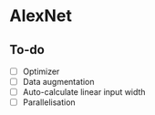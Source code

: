 # AlexNet

## To-do

-   [ ] Optimizer
-   [ ] Data augmentation
-   [ ] Auto-calculate linear input width
-   [ ] Parallelisation
